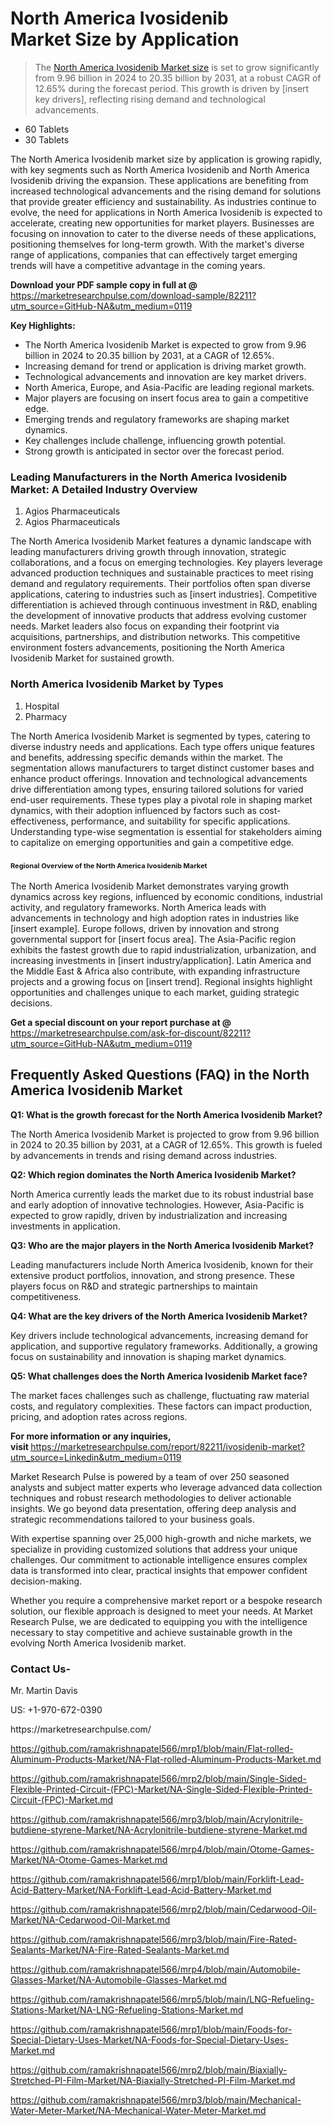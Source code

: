 <h1>North America Ivosidenib Market&nbsp;Size by Application</h1><blockquote><p>The <a href="https://marketresearchpulse.com/download-sample/82211?utm_source=GitHub-NA&amp;utm_medium=0119">North America Ivosidenib Market size</a> is set to grow significantly from 9.96 billion in 2024 to 20.35 billion by 2031, at a robust CAGR of 12.65% during the forecast period. This growth is driven by [insert key drivers], reflecting rising demand and technological advancements.</p></blockquote><ul><li>60 Tablets<li> 30 Tablets</li></ul><p>The North America Ivosidenib market size by application is growing rapidly, with key segments such as North America Ivosidenib and North America Ivosidenib driving the expansion. These applications are benefiting from increased technological advancements and the rising demand for solutions that provide greater efficiency and sustainability. As industries continue to evolve, the need for applications in North America Ivosidenib is expected to accelerate, creating new opportunities for market players. Businesses are focusing on innovation to cater to the diverse needs of these applications, positioning themselves for long-term growth. With the market's diverse range of applications, companies that can effectively target emerging trends will have a competitive advantage in the coming years.</p><p><strong>Download your PDF sample copy in full at @ </strong><a href="https://marketresearchpulse.com/download-sample/82211?utm_source=GitHub-NA&amp;utm_medium=0119">https://marketresearchpulse.com/download-sample/82211?utm_source=GitHub-NA&amp;utm_medium=0119</a></p><p><strong>Key Highlights: </strong></p><ul><li>The North America Ivosidenib Market is expected to grow from 9.96 billion in 2024 to 20.35 billion by 2031, at a CAGR of 12.65%.</li><li>Increasing demand for trend or application is driving market growth.</li><li>Technological advancements and innovation are key market drivers.</li><li>North America, Europe, and Asia-Pacific are leading regional markets.</li><li>Major players are focusing on insert focus area to gain a competitive edge.</li><li>Emerging trends and regulatory frameworks are shaping market dynamics.</li><li>Key challenges include challenge, influencing growth potential.</li><li>Strong growth is anticipated in sector over the forecast period.</li></ul><h3>Leading Manufacturers in the North America Ivosidenib Market: A Detailed Industry Overview</h3><ol><li>Agios Pharmaceuticals</li><li>Agios Pharmaceuticals</li></ol><div class="flex max-w-full flex-col flex-grow"><div class="min-h-8 text-message flex w-full flex-col items-end gap-2 whitespace-normal break-words [.text-message+&amp;]:mt-5" dir="auto" data-message-author-role="assistant" data-message-id="fd8432e4-4910-450d-b182-61b7bfb0a01f" data-message-model-slug="gpt-4o"><div class="flex w-full flex-col gap-1 empty:hidden first:pt-[3px]"><div class="markdown prose w-full break-words dark:prose-invert light"><p>The North America Ivosidenib Market features a dynamic landscape with leading manufacturers driving growth through innovation, strategic collaborations, and a focus on emerging technologies. Key players leverage advanced production techniques and sustainable practices to meet rising demand and regulatory requirements. Their portfolios often span diverse applications, catering to industries such as [insert industries]. Competitive differentiation is achieved through continuous investment in R&amp;D, enabling the development of innovative products that address evolving customer needs. Market leaders also focus on expanding their footprint via acquisitions, partnerships, and distribution networks. This competitive environment fosters advancements, positioning the North America Ivosidenib Market for sustained growth.</p></div></div></div></div><h3>North America Ivosidenib Market by Types</h3><ol><li>Hospital<li> Pharmacy</li></ol><div class="flex max-w-full flex-col flex-grow"><div class="min-h-8 text-message flex w-full flex-col items-end gap-2 whitespace-normal break-words [.text-message+&amp;]:mt-5" dir="auto" data-message-author-role="assistant" data-message-id="084470be-0bb7-4664-bddf-5156b4f41249" data-message-model-slug="gpt-4o-mini"><div class="flex w-full flex-col gap-1 empty:hidden first:pt-[3px]"><div class="markdown prose w-full break-words dark:prose-invert light"><p>The North America Ivosidenib Market is segmented by types, catering to diverse industry needs and applications. Each type offers unique features and benefits, addressing specific demands within the market. The segmentation allows manufacturers to target distinct customer bases and enhance product offerings. Innovation and technological advancements drive differentiation among types, ensuring tailored solutions for varied end-user requirements. These types play a pivotal role in shaping market dynamics, with their adoption influenced by factors such as cost-effectiveness, performance, and suitability for specific applications. Understanding type-wise segmentation is essential for stakeholders aiming to capitalize on emerging opportunities and gain a competitive edge.</p></div></div></div></div><h3><span style="font-size: 11px;">Regional Overview of the North America Ivosidenib Market</span></h3><div class="flex max-w-full flex-col flex-grow"><div class="min-h-8 text-message flex w-full flex-col items-end gap-2 whitespace-normal break-words [.text-message+&amp;]:mt-5" dir="auto" data-message-author-role="assistant" data-message-id="e9038762-ce64-4e30-91c9-9bd413514231" data-message-model-slug="gpt-4o-mini"><div class="flex w-full flex-col gap-1 empty:hidden first:pt-[3px]"><div class="markdown prose w-full break-words dark:prose-invert light"><p>The North America Ivosidenib Market demonstrates varying growth dynamics across key regions, influenced by economic conditions, industrial activity, and regulatory frameworks. North America leads with advancements in technology and high adoption rates in industries like [insert example]. Europe follows, driven by innovation and strong governmental support for [insert focus area]. The Asia-Pacific region exhibits the fastest growth due to rapid industrialization, urbanization, and increasing investments in [insert industry/application]. Latin America and the Middle East &amp; Africa also contribute, with expanding infrastructure projects and a growing focus on [insert trend]. Regional insights highlight opportunities and challenges unique to each market, guiding strategic decisions.</p></div></div></div></div><p><strong>Get a special discount on your report purchase at @ </strong><a href="https://marketresearchpulse.com/ask-for-discount/82211?utm_source=GitHub-NA&amp;utm_medium=0119">https://marketresearchpulse.com/ask-for-discount/82211?utm_source=GitHub-NA&amp;utm_medium=0119</a></p><h2>Frequently Asked Questions (FAQ) in the North America Ivosidenib Market</h2><p><strong>Q1: What is the growth forecast for the North America Ivosidenib Market?</strong></p><p>The North America Ivosidenib Market is projected to grow from 9.96 billion in 2024 to 20.35 billion by 2031, at a CAGR of 12.65%. This growth is fueled by advancements in trends and rising demand across industries.</p><p><strong>Q2: Which region dominates the North America Ivosidenib Market?</strong></p><p>North America currently leads the market due to its robust industrial base and early adoption of innovative technologies. However, Asia-Pacific is expected to grow rapidly, driven by industrialization and increasing investments in application.</p><p><strong>Q3: Who are the major players in the North America Ivosidenib Market?</strong></p><p>Leading manufacturers include North America Ivosidenib, known for their extensive product portfolios, innovation, and strong presence. These players focus on R&amp;D and strategic partnerships to maintain competitiveness.</p><p><strong>Q4: What are the key drivers of the North America Ivosidenib Market?</strong></p><p>Key drivers include technological advancements, increasing demand for application, and supportive regulatory frameworks. Additionally, a growing focus on sustainability and innovation is shaping market dynamics.</p><p><strong>Q5: What challenges does the North America Ivosidenib Market face?</strong></p><p>The market faces challenges such as challenge, fluctuating raw material costs, and regulatory complexities. These factors can impact production, pricing, and adoption rates across regions.</p><p><strong>For more information or any inquiries, visit&nbsp;</strong><a href="https://marketresearchpulse.com/report/82211/ivosidenib-market?utm_source=Linkedin&utm_medium=0119">https://marketresearchpulse.com/report/82211/ivosidenib-market?utm_source=Linkedin&utm_medium=0119</a></p><p>Market Research Pulse is powered by a team of over 250 seasoned analysts and subject matter experts who leverage advanced data collection techniques and robust research methodologies to deliver actionable insights. We go beyond data presentation, offering deep analysis and strategic recommendations tailored to your business goals.</p><p>With expertise spanning over 25,000 high-growth and niche markets, we specialize in providing customized solutions that address your unique challenges. Our commitment to actionable intelligence ensures complex data is transformed into clear, practical insights that empower confident decision-making.</p><p>Whether you require a comprehensive market report or a bespoke research solution, our flexible approach is designed to meet your needs. At Market Research Pulse, we are dedicated to equipping you with the intelligence necessary to stay competitive and achieve sustainable growth in the evolving North America Ivosidenib market.</p><h3><strong>Contact Us-</strong></h3><p>Mr. Martin Davis</p><p>US: +1-970-672-0390</p><p>https://marketresearchpulse.com/</p><p><a href="https://github.com/ramakrishnapatel566/mrp1/blob/main/Flat-rolled-Aluminum-Products-Market/NA-Flat-rolled-Aluminum-Products-Market.md">https://github.com/ramakrishnapatel566/mrp1/blob/main/Flat-rolled-Aluminum-Products-Market/NA-Flat-rolled-Aluminum-Products-Market.md</a></p><p><a href="https://github.com/ramakrishnapatel566/mrp2/blob/main/Single-Sided-Flexible-Printed-Circuit-(FPC)-Market/NA-Single-Sided-Flexible-Printed-Circuit-(FPC)-Market.md">https://github.com/ramakrishnapatel566/mrp2/blob/main/Single-Sided-Flexible-Printed-Circuit-(FPC)-Market/NA-Single-Sided-Flexible-Printed-Circuit-(FPC)-Market.md</a></p><p><a href="https://github.com/ramakrishnapatel566/mrp3/blob/main/Acrylonitrile-butdiene-styrene-Market/NA-Acrylonitrile-butdiene-styrene-Market.md">https://github.com/ramakrishnapatel566/mrp3/blob/main/Acrylonitrile-butdiene-styrene-Market/NA-Acrylonitrile-butdiene-styrene-Market.md</a></p><p><a href="https://github.com/ramakrishnapatel566/mrp4/blob/main/Otome-Games-Market/NA-Otome-Games-Market.md">https://github.com/ramakrishnapatel566/mrp4/blob/main/Otome-Games-Market/NA-Otome-Games-Market.md</a></p><p><a href="https://github.com/ramakrishnapatel566/mrp1/blob/main/Forklift-Lead-Acid-Battery-Market/NA-Forklift-Lead-Acid-Battery-Market.md">https://github.com/ramakrishnapatel566/mrp1/blob/main/Forklift-Lead-Acid-Battery-Market/NA-Forklift-Lead-Acid-Battery-Market.md</a></p><p><a href="https://github.com/ramakrishnapatel566/mrp2/blob/main/Cedarwood-Oil-Market/NA-Cedarwood-Oil-Market.md">https://github.com/ramakrishnapatel566/mrp2/blob/main/Cedarwood-Oil-Market/NA-Cedarwood-Oil-Market.md</a></p><p><a href="https://github.com/ramakrishnapatel566/mrp3/blob/main/Fire-Rated-Sealants-Market/NA-Fire-Rated-Sealants-Market.md">https://github.com/ramakrishnapatel566/mrp3/blob/main/Fire-Rated-Sealants-Market/NA-Fire-Rated-Sealants-Market.md</a></p><p><a href="https://github.com/ramakrishnapatel566/mrp4/blob/main/Automobile-Glasses-Market/NA-Automobile-Glasses-Market.md">https://github.com/ramakrishnapatel566/mrp4/blob/main/Automobile-Glasses-Market/NA-Automobile-Glasses-Market.md</a></p><p><a href="https://github.com/ramakrishnapatel566/mrp5/blob/main/LNG-Refueling-Stations-Market/NA-LNG-Refueling-Stations-Market.md">https://github.com/ramakrishnapatel566/mrp5/blob/main/LNG-Refueling-Stations-Market/NA-LNG-Refueling-Stations-Market.md</a></p><p><a href="https://github.com/ramakrishnapatel566/mrp1/blob/main/Foods-for-Special-Dietary-Uses-Market/NA-Foods-for-Special-Dietary-Uses-Market.md">https://github.com/ramakrishnapatel566/mrp1/blob/main/Foods-for-Special-Dietary-Uses-Market/NA-Foods-for-Special-Dietary-Uses-Market.md</a></p><p><a href="https://github.com/ramakrishnapatel566/mrp2/blob/main/Biaxially-Stretched-PI-Film-Market/NA-Biaxially-Stretched-PI-Film-Market.md">https://github.com/ramakrishnapatel566/mrp2/blob/main/Biaxially-Stretched-PI-Film-Market/NA-Biaxially-Stretched-PI-Film-Market.md</a></p><p><a href="https://github.com/ramakrishnapatel566/mrp3/blob/main/Mechanical-Water-Meter-Market/NA-Mechanical-Water-Meter-Market.md">https://github.com/ramakrishnapatel566/mrp3/blob/main/Mechanical-Water-Meter-Market/NA-Mechanical-Water-Meter-Market.md</a></p>
